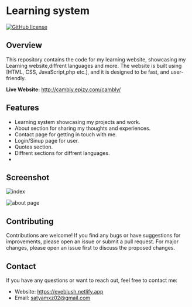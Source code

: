 # Learning system

[![GitHub license](https://img.shields.io/badge/license-MIT-blue.svg)](http://cambly.epizy.com/cambly/blob/main/LICENS)

## Overview

This repository contains the code for my learning website, showcasing my Learning website,diffrent languages and more. The website is built using [HTML, CSS, JavaScript,php etc.], and it is designed to be fast, and user-friendly.

**Live Website:** 
http://cambly.epizy.com/cambly/

## Features

- Learning system showcasing my projects and work.
- About section for sharing my thoughts and experiences.
- Contact page for getting in touch with me.
- Login/Sinup page for user.
- Quotes section.
- Diffrent sections for diffrent languages.
- 
## Screenshot

![index](https://github.com/Saty-am02/EvEBlush/assets/88832726/538a26a4-bd59-471b-935d-fa81e6e57815)

![about page](https://github.com/Saty-am02/EvEBlush/assets/88832726/500f224c-0527-4304-a557-666b1bc883b8)



## Contributing

Contributions are welcome! If you find any bugs or have suggestions for improvements, please open an issue or submit a pull request. For major changes, please open an issue first to discuss the proposed changes.

## Contact

If you have any questions or want to reach out, feel free to contact me:

- Website: https://eveblush.netlify.app
- Email: satyamxz02@gmail.com
